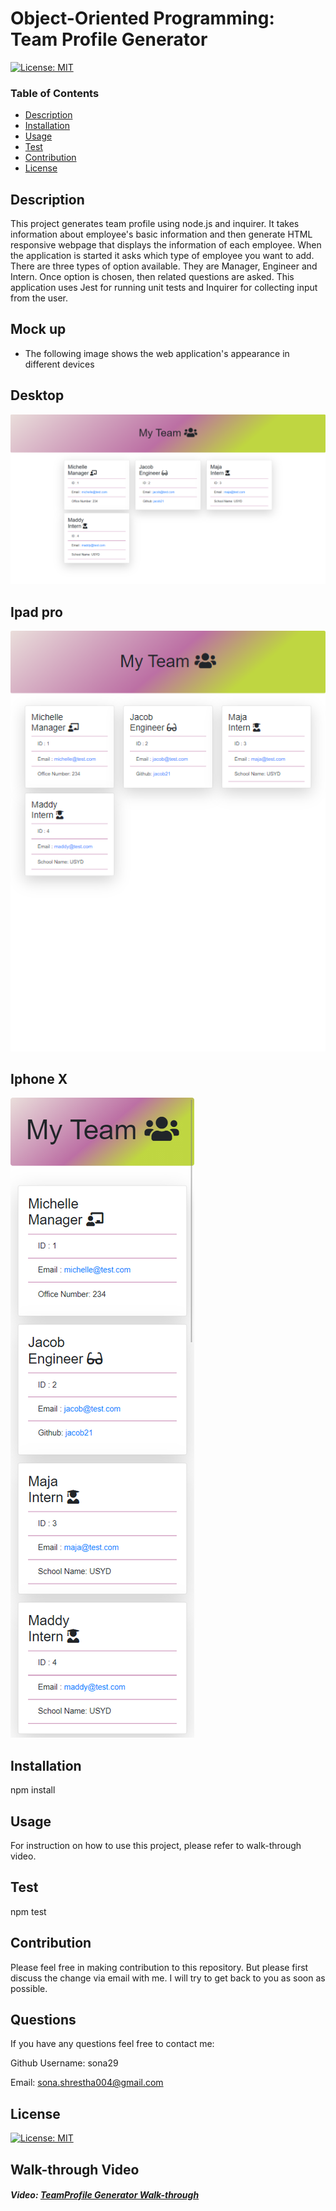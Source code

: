 # Object-Oriented Programming: Team Profile Generator

[![License: MIT](https://img.shields.io/badge/License-MIT-yellow.svg)](https://opensource.org/licenses/MIT)

### Table of Contents

- [Description](#description)
- [Installation](#installation)
- [Usage](#usage)
- [Test](#test)
- [Contribution](#contribution)
- [License](#license)

## Description

This project generates team profile using node.js and inquirer. It takes information about employee's basic information and then generate HTML responsive webpage that displays the information of each employee. When the application is started it asks which type of employee you want to add. There are three types of option available. They are Manager, Engineer and Intern. Once option is chosen, then related questions are asked. This application uses Jest for running unit tests and Inquirer for collecting input from the user.

## Mock up

- The following image shows the web application's appearance in different devices

## Desktop

![alt text](images/desktop.png)

## Ipad pro

![alt text](images/ipad.png)

## Iphone X

![alt text](images/mobile.png)

## Installation

npm install

## Usage

For instruction on how to use this project, please refer to walk-through video.

## Test

npm test

## Contribution

Please feel free in making contribution to this repository. But please first discuss the change via email with me. I will try to get back to you as soon as possible.

## Questions

If you have any questions feel free to contact me:

Github Username: sona29

Email: sona.shrestha004@gmail.com

## License

[![License: MIT](https://img.shields.io/badge/License-MIT-yellow.svg)](https://opensource.org/licenses/MIT)

## Walk-through Video

##### Video: [TeamProfile Generator Walk-through](https://drive.google.com/file/d/1xpg35eNshSvpFfMv1DTstRLhJj6fJBHl/view)
